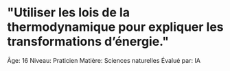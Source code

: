 # "Utiliser les lois de la thermodynamique pour expliquer les transformations d’énergie."

Âge: 16
Niveau: Praticien
Matière: Sciences naturelles
Évalué par: IA